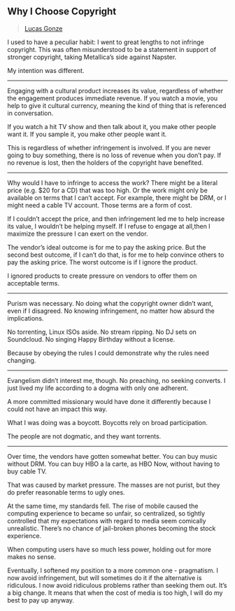 ## Why I Choose Copyright

> [Lucas Gonze](../appendix/attributions.html#lucas-gonze)

<p>I used to have a peculiar habit: I went to great lengths to not
infringe copyright. This was often misunderstood to be a statement in
support of stronger copyright, taking Metallica’s side against
Napster.</p>

<p>My intention was different.</p>

<hr />

<p>Engaging with a cultural product increases its value, regardless of
whether the engagement produces immediate revenue. If you watch a
movie, you help to give it cultural currency, meaning the kind of
thing that is referenced in conversation.</p>

<p>If you watch a hit TV show and then talk about it, you make other
people want it. If you sample it, you make other people want it.</p>

<p>This is regardless of whether infringement is involved. If you are
never going to buy something, there is no loss of revenue when you
don’t pay. If no revenue is lost, then the holders of the copyright
have benefited.</p>

<hr />

<p>Why would I have to infringe to access the work? There might be a
literal price (e.g. $20 for a CD) that was too high. Or the work might
only be available on terms that I can’t accept. For example, there
might be DRM, or I might need a cable TV account. Those terms are a
form of cost.</p>

<p>If I couldn’t accept the price, and then infringement led me to help
increase its value, I wouldn’t be helping myself. If I refuse to
engage at all,then I maximize the pressure I can exert on the vendor.</p>

<p>The vendor’s ideal outcome is for me to pay the asking price. But the
second best outcome, if I can’t do that, is for me to help convince
others to pay the asking price. The worst outcome is if I ignore the
product.</p>

<p>I ignored products to create pressure on vendors to offer them on
acceptable terms.</p>

<hr />

<p>Purism was necessary. No doing what the copyright owner didn’t want,
even if I disagreed. No knowing infringement, no matter how absurd the
implications.</p>

<p>No torrenting, Linux ISOs aside. No stream ripping. No DJ sets on
Soundcloud. No singing Happy Birthday without a license.</p>

<p>Because by obeying the rules I could demonstrate why the rules need
changing.</p>

<hr />

<p>Evangelism didn’t interest me, though. No preaching, no seeking
converts. I just lived my life according to a dogma with only one
adherent.</p>

<p>A more committed missionary would have done it differently because I
could not have an impact this way.</p>

<p>What I was doing was a boycott. Boycotts rely on broad participation.</p>

<p>The people are not dogmatic, and they want torrents.</p>

<hr />

<p>Over time, the vendors have gotten somewhat better. You can buy music
without DRM. You can buy HBO a la carte, as HBO Now, without having to
buy cable TV.</p>

<p>That was caused by market pressure. The masses are not purist, but
they do prefer reasonable terms to ugly ones.</p>

<p>At the same time, my standards fell. The rise of mobile caused the
computing experience to became so unfair, so centralized, so tightly
controlled that my expectations with regard to media seem comically
unrealistic. There’s no chance of jail-broken phones becoming the
stock experience.</p>

<p>When computing users have so much less power, holding out for more
makes no sense.</p>

<p>Eventually, I softened my position to a more common one -
pragmatism. I now avoid infringement, but will sometimes do it if the
alternative is ridiculous. I now avoid ridiculous problems rather than
seeking them out. It’s a big change. It means that when the cost of
media is too high, I will do my best to pay up anyway.</p>
